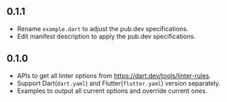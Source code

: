 ## 0.1.1

- Rename `example.dart` to adjust the pub.dev specifications.
- Edit manifest description to apply the pub.dev specifications.

## 0.1.0

- APIs to get all linter options from https://dart.dev/tools/linter-rules.
- Support Dart(`dart.yaml`) and Flutter(`flutter.yaml`) version separately.
- Examples to output all current options and override current ones.
